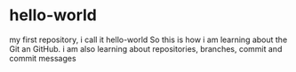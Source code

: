 # hello-world
my first repository, i call it hello-world
So this is how i am learning about the Git an GitHub. i am also learning about repositories, branches, commit and commit messages 
